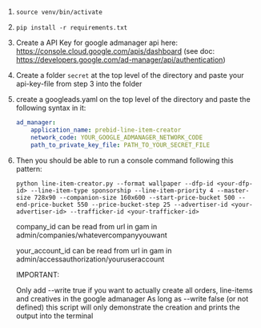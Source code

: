 1. `source venv/bin/activate`
2. `pip install -r requirements.txt`
3. Create a API Key for google admanager api here: https://console.cloud.google.com/apis/dashboard (see doc: https://developers.google.com/ad-manager/api/authentication)
4. Create a folder `secret` at the top level of the directory and paste your api-key-file from step 3 into the folder 
5. create a googleads.yaml on the top level of the directory and paste the following syntax in it:
    ```yaml
    ad_manager:
        application_name: prebid-line-item-creator
        network_code: YOUR_GOOGLE_ADMANAGER_NETWORK_CODE
        path_to_private_key_file: PATH_TO_YOUR_SECRET_FILE
    ```

6. Then you should be able to run a console command following this pattern:
    ```
    python line-item-creator.py --format wallpaper --dfp-id <your-dfp-id> --line-item-type sponsorship --line-item-priority 4 --master-size 728x90 --companion-size 160x600 --start-price-bucket 500 --end-price-bucket 550 --price-bucket-step 25 --advertiser-id <your-advertiser-id> --trafficker-id <your-trafficker-id>
    ```
    company_id can be read from url in gam in admin/companies/whatevercompanyyouwant
   
    your_account_id can be read from url in gam in admin/accessauthorization/youruseraccount
   
    IMPORTANT:
   
    Only add --write true if you want to actually create all orders, line-items and creatives in the google admanager
    As long as --write false (or not defined) this script will only demonstrate the creation and prints the output into the terminal
